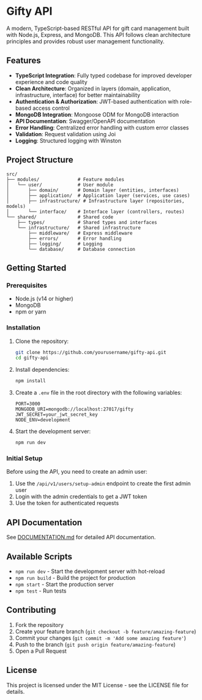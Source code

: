 # Gifty API

A modern, TypeScript-based RESTful API for gift card management built with Node.js, Express, and MongoDB. This API follows clean architecture principles and provides robust user management functionality.

## Features

- **TypeScript Integration**: Fully typed codebase for improved developer experience and code quality
- **Clean Architecture**: Organized in layers (domain, application, infrastructure, interface) for better maintainability
- **Authentication & Authorization**: JWT-based authentication with role-based access control
- **MongoDB Integration**: Mongoose ODM for MongoDB interaction
- **API Documentation**: Swagger/OpenAPI documentation
- **Error Handling**: Centralized error handling with custom error classes
- **Validation**: Request validation using Joi
- **Logging**: Structured logging with Winston

## Project Structure

```
src/
├── modules/              # Feature modules
│   └── user/             # User module
│       ├── domain/       # Domain layer (entities, interfaces)
│       ├── application/  # Application layer (services, use cases)
│       ├── infrastructure/ # Infrastructure layer (repositories, models)
│       └── interface/    # Interface layer (controllers, routes)
└── shared/               # Shared code
    ├── types/            # Shared types and interfaces
    └── infrastructure/   # Shared infrastructure
        ├── middleware/   # Express middleware
        ├── errors/       # Error handling
        ├── logging/      # Logging
        └── database/     # Database connection
```

## Getting Started

### Prerequisites

- Node.js (v14 or higher)
- MongoDB
- npm or yarn

### Installation

1. Clone the repository:
   ```bash
   git clone https://github.com/yourusername/gifty-api.git
   cd gifty-api
   ```

2. Install dependencies:
   ```bash
   npm install
   ```

3. Create a `.env` file in the root directory with the following variables:
   ```
   PORT=3000
   MONGODB_URI=mongodb://localhost:27017/gifty
   JWT_SECRET=your_jwt_secret_key
   NODE_ENV=development
   ```

4. Start the development server:
   ```bash
   npm run dev
   ```

### Initial Setup

Before using the API, you need to create an admin user:

1. Use the `/api/v1/users/setup-admin` endpoint to create the first admin user
2. Login with the admin credentials to get a JWT token
3. Use the token for authenticated requests

## API Documentation

See [DOCUMENTATION.md](./DOCUMENTATION.md) for detailed API documentation.

## Available Scripts

- `npm run dev` - Start the development server with hot-reload
- `npm run build` - Build the project for production
- `npm start` - Start the production server
- `npm test` - Run tests

## Contributing

1. Fork the repository
2. Create your feature branch (`git checkout -b feature/amazing-feature`)
3. Commit your changes (`git commit -m 'Add some amazing feature'`)
4. Push to the branch (`git push origin feature/amazing-feature`)
5. Open a Pull Request

## License

This project is licensed under the MIT License - see the LICENSE file for details.